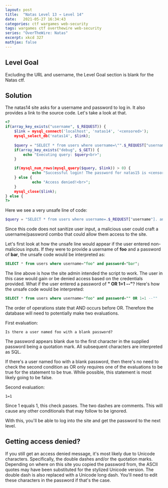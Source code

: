 ```yaml
---
layout: post
title:  "Natas Level 13 → Level 14"
date:   2021-05-27 16:34:43
categories: ctf wargames web-security
tags: wargames ctf overthewire web-security
series: "OverTheWire: Natas"
excerpt: xkcd 327
mathjax: false
---
```


## Level Goal
Excluding the URL and username, the Level Goal section is blank for the Natas ctf.


## Solution
The natas14 site asks for a username and password to log in. It also provides a link to the source code.  Let's take a look at that.

```php
<?
if(array_key_exists("username", $_REQUEST)) {
    $link = mysql_connect('localhost', 'natas14', '<censored>');
    mysql_select_db('natas14', $link);
    
    $query = "SELECT * from users where username=\"".$_REQUEST["username"]."\" and password=\"".$_REQUEST["password"]."\"";
    if(array_key_exists("debug", $_GET)) {
        echo "Executing query: $query<br>";
    }

    if(mysql_num_rows(mysql_query($query, $link)) > 0) {
            echo "Successful login! The password for natas15 is <censored><br>";
    } else {
            echo "Access denied!<br>";
    }
    mysql_close($link);
} else {
?> 
```

Here we see a very unsafe line of code:
```php
$query = "SELECT * from users where username=.$_REQUEST["username"]. and password=.$_REQUEST["password"]."; 
```

Since this code does not sanitize user input, a malicious user could craft a username/password combo that could allow them access to the site. 

Let's first look at how the unsafe line would appear if the user entered non-malicious inputs. If they were to provide a username of **foo** and a password of **bar**, the unsafe code would be interpreted as:

```sql
SELECT * from users where username="foo" and password="bar";
```

The line above is how the site admin intended the script to work. The user in this case would gain or be denied access based on the credentials provided. What if the user entered a password of **" OR 1=1 --"**? Here's how the unsafe code would be interpreted:

```sql
SELECT * from users where username="foo" and password="" OR 1=1 --""
```

The order of operations state that AND occurs before OR. Therefore the database will need to potentially make two evaluations.

First evaluation:
```
Is there a user named foo with a blank password?
```

The password appears blank due to the first character in the supplied password being a quotation mark. All subsequent characters are interpreted as SQL.

If there's a user named foo with a blank password, then there's no need to check the second condition as OR only requires one of the evaluations to be true for the statement to be true. While possible, this statement is most likely going to be false.

Second evaluation:
```
1=1
```

Since 1 equals 1, this check passes.  The two dashes are comments. This will cause any other conditionals that may follow to be ignored.

With this, you'll be able to log into the site and get the password to the next level. 

## Getting access denied?
If you still get an access denied message, it's most likely due to Unicode characters. Specifically, the double dashes and/or the quotation marks. Depending on where on this site you copied the password from, the ASCII quotes may have been substituted for the stylized Unicode version. The double dash is also replaced with a Unicode long dash. You'll need to edit these characters in the password if that's the case.
